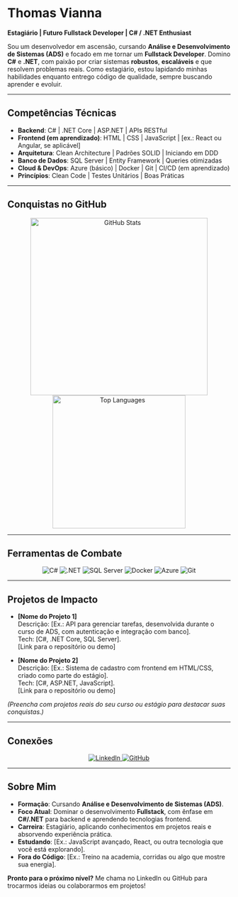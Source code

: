 # Thomas Vianna  
**Estagiário | Futuro Fullstack Developer | C# / .NET Enthusiast**  

Sou um desenvolvedor em ascensão, cursando **Análise e Desenvolvimento de Sistemas (ADS)** e focado em me tornar um **Fullstack Developer**. Domino **C#** e **.NET**, com paixão por criar sistemas **robustos**, **escaláveis** e que resolvem problemas reais. Como estagiário, estou lapidando minhas habilidades enquanto entrego código de qualidade, sempre buscando aprender e evoluir.  

---

## Competências Técnicas  
- **Backend**: C# | .NET Core | ASP.NET | APIs RESTful  
- **Frontend (em aprendizado)**: HTML | CSS | JavaScript | [ex.: React ou Angular, se aplicável]  
- **Arquitetura**: Clean Architecture | Padrões SOLID | Iniciando em DDD  
- **Banco de Dados**: SQL Server | Entity Framework | Queries otimizadas  
- **Cloud & DevOps**: Azure (básico) | Docker | Git | CI/CD (em aprendizado)  
- **Princípios**: Clean Code | Testes Unitários | Boas Práticas  

---

## Conquistas no GitHub  
<p align="center">
  <img src="https://github-readme-stats.vercel.app/api?username=ThomasVianna&show_icons=true&theme=dark&hide_border=true" alt="GitHub Stats" width="400" />
  <img src="https://github-readme-stats.vercel.app/api/top-langs/?username=ThomasVianna&layout=compact&theme=dark&hide_border=true" alt="Top Languages" width="300" />
</p>

---

## Ferramentas de Combate  
<p align="center">
  <img src="https://img.shields.io/badge/C%23-239120?style=flat-square&logo=csharp&logoColor=white" alt="C#" />
  <img src="https://img.shields.io/badge/.NET-512BD4?style=flat-square&logo=dotnet&logoColor=white" alt=".NET" />
  <img src="https://img.shields.io/badge/SQL%20Server-CC2927?style=flat-square&logo=microsoftsqlserver&logoColor=white" alt="SQL Server" />
  <img src="https://img.shields.io/badge/Docker-2496ED?style=flat-square&logo=docker&logoColor=white" alt="Docker" />
  <img src="https://img.shields.io/badge/Azure-0078D4?style=flat-square&logo=microsoftazure&logoColor=white" alt="Azure" />
  <img src="https://img.shields.io/badge/Git-F05032?style=flat-square&logo=git&logoColor=white" alt="Git" />
</p>

---

## Projetos de Impacto  
- **[Nome do Projeto 1]**  
  Descrição: [Ex.: API para gerenciar tarefas, desenvolvida durante o curso de ADS, com autenticação e integração com banco].  
  Tech: [C#, .NET Core, SQL Server].  
  [Link para o repositório ou demo]  

- **[Nome do Projeto 2]**  
  Descrição: [Ex.: Sistema de cadastro com frontend em HTML/CSS, criado como parte do estágio].  
  Tech: [C#, ASP.NET, JavaScript].  
  [Link para o repositório ou demo]  

*(Preencha com projetos reais do seu curso ou estágio para destacar suas conquistas.)*

---

## Conexões  
<p align="center">
  <a href="https://www.linkedin.com/in/thomas-vianna/">
    <img src="https://img.shields.io/badge/LinkedIn-0A66C2?style=flat-square&logo=linkedin&logoColor=white" alt="LinkedIn" />
  </a>
  <a href="https://github.com/ThomasVianna">
    <img src="https://img.shields.io/badge/GitHub-181717?style=flat-square&logo=github&logoColor=white" alt="GitHub" />
  </a>
</p>

---

## Sobre Mim  
- **Formação**: Cursando **Análise e Desenvolvimento de Sistemas (ADS)**.  
- **Foco Atual**: Dominar o desenvolvimento **Fullstack**, com ênfase em **C#/.NET** para backend e aprendendo tecnologias frontend.  
- **Carreira**: Estagiário, aplicando conhecimentos em projetos reais e absorvendo experiência prática.  
- **Estudando**: [Ex.: JavaScript avançado, React, ou outra tecnologia que você está explorando].  
- **Fora do Código**: [Ex.: Treino na academia, corridas ou algo que mostre sua energia].  

**Pronto para o próximo nível?** Me chama no LinkedIn ou GitHub para trocarmos ideias ou colaborarmos em projetos!  

